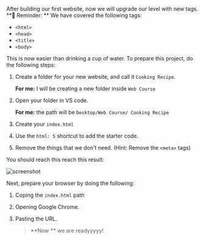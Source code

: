 After building our first website, now we will upgrade our level with new tags.
**🔁 Reminder: **
We have covered the following tags:

- `<html>`
- `<head>`
- `<title>`
- `<body>`

This is now easier than drinking a cup of water. To prepare this project, do the following steps:

1. Create a folder for your new website, and call it `Cooking Recipe`.

   **For me:** I will be creating a new folder inside `Web Course`

2. Open your folder in VS code.

   **For me:** the path will be `Desktop/Web Course/ Cooking Recipe`

3. Create your `index.html`

4. Use the `html: 5` shortcut to add the starter code.

5. Remove the things that we don't need. (Hint: Remove the `<meta>` tags)

You should reach this reach this result:

![screenshot](https://lh6.googleusercontent.com/89Ech1eVGu3The5Ykvo2zOiYO8sXoH2irn3t1yEY4Ej_O2GnZUejGSaq8Sl1nF-J360tRkONdOmj2euTB_RADDx3fK3H7FsKluw4PHagjTPO0NIIgZpUZZXiYiTUJsAo6MypZToo)

Next, prepare your browser by doing the following:

1. Coping the `index.html` path

2. Opening Google Chrome.

3. Pasting the URL.

   > **Now ** we are readyyyyy!
